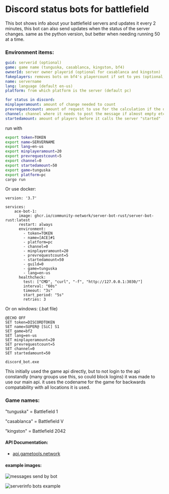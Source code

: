 # Discord status bots for battlefield

This bot shows info about your battlefield servers and updates it every 2 minutes, this bot can also send updates when the status of the server changes. same as the python version, but better when needing running 50 at a time.

### Environment items:

```yaml
guid: serverid (optional)
game: game name (tunguska, casablanca, kingston, bf4)
ownerId: server owner playerid (optional for casablanca and kingston)
fakeplayers: removes bots on bf4's playercount if set to yes (optional, default no)
name: servername
lang: language (default en-us)
platform: from which platform is the server (default pc)

for status in discord:
minplayeramount: amount of change needed to count
prevrequestcount: amount of request to use for the calculation if the difference is more than min_player_amount
channel: channel where it needs to post the message if almost empty etc.
startedamount: amount of players before it calls the server "started"
```

run with

```bash
export token=TOKEN
export name=SERVERNAME
export lang=en-us
export minplayeramount=20
export prevrequestcount=5
export channel=0
export startedamount=50
export game=tunguska
export platform=pc
cargo run
```

Or use docker:

```docker
version: '3.7'

services:
    ace-bot-1:
      image: ghcr.io/community-network/server-bot-rust/server-bot-rust:latest
      restart: always
      environment:
        - token=TOKEN
        - name=[ACE]#1
        - platform=pc
        - channel=0
        - minplayeramount=20
        - prevrequestcount=5
        - startedamount=50
        - guild=0
        - game=tunguska
        - lang=en-us
      healthcheck:
        test: ["CMD", "curl", "-f", "http://127.0.0.1:3030/"]
        interval: "60s"
        timeout: "3s"
        start_period: "5s"
        retries: 3
```

Or on windows: (.bat file)

```
@ECHO OFF
SET token=DISCORDTOKEN
SET name=SUPER@ [SiC] S1
SET game=bf2
SET lang=en-us
SET minplayeramount=20
SET prevrequestcount=5
SET channel=0
SET startedamount=50

discord_bot.exe
```

This initially used the game api directly, but to not login to the api constandly (many groups use this, so could block logins) it was made to use our main api. it uses the codename for the game for backwards compatability with all locations it is used.

### Game names:

"tunguska" = Battlefield 1

"casablanca" = Battlefield V

"kingston" = Battlefield 2042

#### API Documentation:

- [api.gametools.network](https://api.gametools.network/docs)

#### example images:

![messages send by bot](https://media.discordapp.net/attachments/722532776523464725/828958877071966267/unknown.png)

![serverinfo bots example](https://cdn.discordapp.com/attachments/722532776523464725/828955160336269332/unknown.png)
